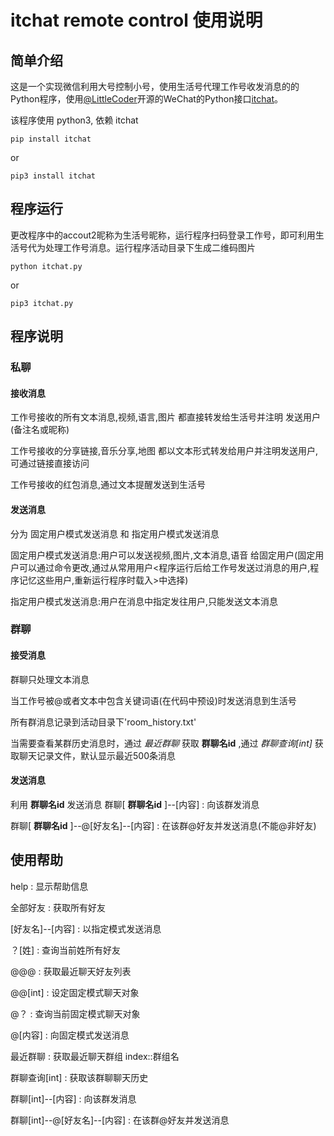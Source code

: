 # itchat remote control 使用说明
## 简单介绍
这是一个实现微信利用大号控制小号，使用生活号代理工作号收发消息的的Python程序，使用[@LittleCoder](https://github.com/littlecodersh)开源的WeChat的Python接口[itchat](https://github.com/littlecodersh/ItChat)。

该程序使用 python3, 依赖 itchat
```
pip install itchat
```
or
```
pip3 install itchat
```
## 程序运行
更改程序中的accout2昵称为生活号昵称，运行程序扫码登录工作号，即可利用生活号代为处理工作号消息。运行程序活动目录下生成二维码图片
```
python itchat.py
```
or
```
pip3 itchat.py
```
## 程序说明
### 私聊
#### 接收消息
工作号接收的所有文本消息,视频,语言,图片 都直接转发给生活号并注明 发送用户(备注名或昵称)

工作号接收的分享链接,音乐分享,地图 都以文本形式转发给用户并注明发送用户,可通过链接直接访问

工作号接收的红包消息,通过文本提醒发送到生活号
#### 发送消息
分为 固定用户模式发送消息 和 指定用户模式发送消息

固定用户模式发送消息:用户可以发送视频,图片,文本消息,语音 给固定用户(固定用户可以通过命令更改,通过从常用用户<程序运行后给工作号发送过消息的用户,程序记忆这些用户,重新运行程序时载入>中选择)

指定用户模式发送消息:用户在消息中指定发往用户,只能发送文本消息
### 群聊
#### 接受消息
群聊只处理文本消息

当工作号被@或者文本中包含关键词语(在代码中预设)时发送消息到生活号

所有群消息记录到活动目录下'room_history.txt'

当需要查看某群历史消息时，通过 *最近群聊* 获取 **群聊名id** ,通过 *群聊查询[int]* 
获取聊天记录文件，默认显示最近500条消息

#### 发送消息

利用 **群聊名id** 发送消息 群聊[ **群聊名id** ]--[内容] : 向该群发消息

群聊[ **群聊名id** ]--@[好友名]--[内容] : 在该群@好友并发送消息(不能@非好友)
## 使用帮助

help : 显示帮助信息

全部好友 : 获取所有好友

[好友名]--[内容] : 以指定模式发送消息

？[姓] : 查询当前姓所有好友

@@@ : 获取最近聊天好友列表

@@[int] : 设定固定模式聊天对象

@？ : 查询当前固定模式聊天对象

@[内容] : 向固定模式发送消息

最近群聊 : 获取最近聊天群组 index::群组名

群聊查询[int] : 获取该群聊聊天历史

群聊[int]--[内容] : 向该群发消息

群聊[int]--@[好友名]--[内容] : 在该群@好友并发送消息
